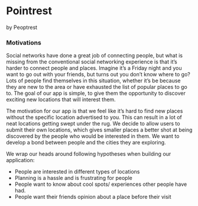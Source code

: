 # Pointrest

by Peoptrest

### Motivations

Social networks have done a great job of connecting people, but what is missing from the conventional social networking experience is that it’s harder to connect people and places. Imagine it’s a Friday night and you want to go out with your friends, but turns out you don’t know where to go? Lots of people find themselves in this situation, whether it’s be because they are new to the area or have exhausted the list of popular places to go to. The goal of our app is simple, to give them the opportunity to discover exciting new locations that will interest them.

The motivation for our app is that we feel like it’s hard to find new places without the specific location advertised to you. This can result in a lot of neat locations getting swept under the rug. We decide to allow users to submit their own locations, which gives smaller places a better shot at being discovered by the people who would be interested in them. We want to develop a bond between people and the cities they are exploring.

We wrap our heads around following hypotheses when building our application:
* People are interested in different types of locations
* Planning is a hassle and is frustrating for people
* People want to know about cool spots/ experiences other people have had.
* People want their friends opinion about a place before their visit
